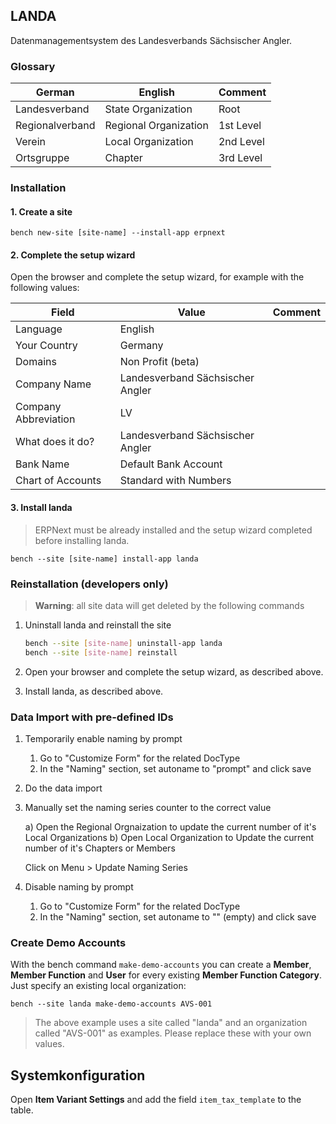## LANDA

Datenmanagementsystem des Landesverbands Sächsischer Angler.

### Glossary

| German          | English               | Comment   |
|-----------------|-----------------------|-----------|
| Landesverband   | State Organization    | Root      |
| Regionalverband | Regional Organization | 1st Level |
| Verein          | Local Organization    | 2nd Level |
| Ortsgruppe      | Chapter               | 3rd Level |

### Installation 

#### 1. Create a site

```
bench new-site [site-name] --install-app erpnext
```

#### 2. Complete the setup wizard

Open the browser and complete the setup wizard, for example with the following values:

| Field                | Value                            | Comment |
|----------------------|----------------------------------|---------|
| Language             | English                          |         |
| Your Country         | Germany                          |         |
| Domains              | Non Profit (beta)                |         |
| Company Name         | Landesverband Sächsischer Angler |         |
| Company Abbreviation | LV                               |         |
| What does it do?     | Landesverband Sächsischer Angler |         |
| Bank Name            | Default Bank Account             |         |
| Chart of Accounts    | Standard with Numbers            |         |


#### 3. Install landa

> ERPNext must be already installed and the setup wizard completed before installing landa.

```
bench --site [site-name] install-app landa
```

### Reinstallation (developers only)

> **Warning**: all site data will get deleted by the following commands

1. Uninstall landa and reinstall the site

    ```bash
    bench --site [site-name] uninstall-app landa
    bench --site [site-name] reinstall
    ```

2. Open your browser and complete the setup wizard, as described above.
3. Install landa, as described above.

### Data Import with pre-defined IDs

1. Temporarily enable naming by prompt

    1. Go to "Customize Form" for the related DocType
    2. In the "Naming" section, set autoname to "prompt" and click save

2. Do the data import
3. Manually set the naming series counter to the correct value

    a) Open the Regional Orgnaization to update the current number of it's Local Organizations
    b) Open Local Organization to Update the current number of it's Chapters or Members 

    Click on Menu > Update Naming Series

4. Disable naming by prompt

    1. Go to "Customize Form" for the related DocType
    2. In the "Naming" section, set autoname to "" (empty) and click save

### Create Demo Accounts

With the bench command `make-demo-accounts` you can create a **Member**, **Member Function** and **User** for every existing **Member Function Category**. Just specify an existing local organization:

```
bench --site landa make-demo-accounts AVS-001 
```

> The above example uses a site called "landa" and an organization called "AVS-001" as examples. Please replace these with your own values.


## Systemkonfiguration

Open **Item Variant Settings** and add the field `item_tax_template` to the table.

